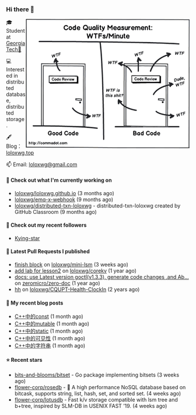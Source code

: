 ### Hi there 👋

<img align="right" src="https://raw.githubusercontent.com/loloxwg/loloxwg/master/assets/WTFs-per-minute.png" width="450">
 
🎓 Student at [Georgia Tech🐝](https://www.gatech.edu/)

💻 Interested in distributed database, distributed storage.

🖋 Blog：[loloxwg.top](https://loloxwg.top)



📫 Email: [loloxwg@gmail.com](mailto:loloxwg@gmail.com)



#### 👷 Check out what I'm currently working on

- [loloxwg/loloxwg.github.io](https://github.com/loloxwg/loloxwg.github.io) (3 months ago)
- [loloxwg/emq-x-webhook](https://github.com/loloxwg/emq-x-webhook) (9 months ago)
- [loloxwg/distributed-txn-loloxwg](https://github.com/loloxwg/distributed-txn-loloxwg) - distributed-txn-loloxwg created by GitHub Classroom (9 months ago)

#### 👯 Check out my recent followers

- [Kying-star](https://github.com/Kying-star)

#### 🔨 Latest Pull Requests I published

- [finish block](https://github.com/loloxwg/mini-lsm/pull/1) on [loloxwg/mini-lsm](https://github.com/loloxwg/mini-lsm) (3 weeks ago)
- [add lab for lesson2](https://github.com/loloxwg/corekv/pull/1) on [loloxwg/corekv](https://github.com/loloxwg/corekv) (1 year ago)
- [docs: use Latest version goctl(v1.3.3), generate code changes ,and Ab…](https://github.com/zeromicro/zero-doc/pull/121) on [zeromicro/zero-doc](https://github.com/zeromicro/zero-doc) (1 year ago)
- [hh](https://github.com/loloxwg/CQUPT-Health-ClockIn/pull/1) on [loloxwg/CQUPT-Health-ClockIn](https://github.com/loloxwg/CQUPT-Health-ClockIn) (2 years ago)

#### 📜 My recent blog posts

- [C&#43;&#43;中的const](https://loloxwg.top/post/cpp/cpp-0cfaab30bd8344c6aa29a581cb2d8ccf/c&#43;&#43;%E4%B8%AD%E7%9A%84const-f78cd58e7f3c44adac55620e8d3efa13/) (1 month ago)
- [C&#43;&#43;中的mutable](https://loloxwg.top/post/cpp/cpp-0cfaab30bd8344c6aa29a581cb2d8ccf/c&#43;&#43;%E4%B8%AD%E7%9A%84mutable-0edc2ed4eb114446ae9c96b81a74de74/) (1 month ago)
- [C&#43;&#43;中的static](https://loloxwg.top/post/cpp/cpp-0cfaab30bd8344c6aa29a581cb2d8ccf/c&#43;&#43;%E4%B8%AD%E7%9A%84static-eb2478cbe8134fcf9c35f28028be93c5/) (1 month ago)
- [C&#43;&#43;中的可见性](https://loloxwg.top/post/cpp/cpp-0cfaab30bd8344c6aa29a581cb2d8ccf/c&#43;&#43;%E4%B8%AD%E7%9A%84%E5%8F%AF%E8%A7%81%E6%80%A7-0ae232d21aa34b14aacc7c41515ef775/) (1 month ago)
- [C&#43;&#43;中的字符串](https://loloxwg.top/post/cpp/cpp-0cfaab30bd8344c6aa29a581cb2d8ccf/c&#43;&#43;%E4%B8%AD%E7%9A%84%E5%AD%97%E7%AC%A6%E4%B8%B2-c1aea693e5cc47d8a53110577af87660/) (1 month ago)

#### ⭐ Recent stars

- [bits-and-blooms/bitset](https://github.com/bits-and-blooms/bitset) - Go package implementing bitsets (3 weeks ago)
- [flower-corp/rosedb](https://github.com/flower-corp/rosedb) - 🚀 A high performance NoSQL database based on bitcask, supports string, list, hash, set, and sorted set. (4 weeks ago)
- [flower-corp/lotusdb](https://github.com/flower-corp/lotusdb) - Fast k/v storage compatible with lsm tree and b&#43;tree, inspired by SLM-DB in USENIX FAST ’19. (4 weeks ago)

